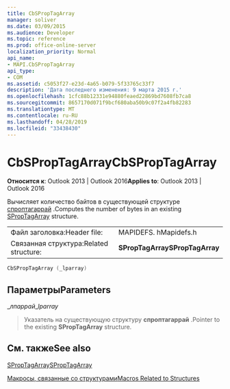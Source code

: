 ```yaml
---
title: CbSPropTagArray
manager: soliver
ms.date: 03/09/2015
ms.audience: Developer
ms.topic: reference
ms.prod: office-online-server
localization_priority: Normal
api_name:
- MAPI.CbSPropTagArray
api_type:
- COM
ms.assetid: c5053f27-e23d-4a65-b079-5f33765c33f7
description: 'Дата последнего изменения: 9 марта 2015 г.'
ms.openlocfilehash: 1cfc88b12331e94880feaed22869bd7608fb7ca8
ms.sourcegitcommit: 8657170d071f9bcf680aba50b9c07f2a4fb82283
ms.translationtype: MT
ms.contentlocale: ru-RU
ms.lasthandoff: 04/28/2019
ms.locfileid: "33438430"
---
```

# <a name="cbsproptagarray"></a><span data-ttu-id="1b942-103">CbSPropTagArray</span><span class="sxs-lookup"><span data-stu-id="1b942-103">CbSPropTagArray</span></span>

  
  
<span data-ttu-id="1b942-104">**Относится к**: Outlook 2013 | Outlook 2016</span><span class="sxs-lookup"><span data-stu-id="1b942-104">**Applies to**: Outlook 2013 | Outlook 2016</span></span> 
  
<span data-ttu-id="1b942-105">Вычисляет количество байтов в существующей структуре [спроптагаррай](sproptagarray.md) .</span><span class="sxs-lookup"><span data-stu-id="1b942-105">Computes the number of bytes in an existing [SPropTagArray](sproptagarray.md) structure.</span></span> 
  
|||
|:-----|:-----|
|<span data-ttu-id="1b942-106">Файл заголовка:</span><span class="sxs-lookup"><span data-stu-id="1b942-106">Header file:</span></span>  <br/> |<span data-ttu-id="1b942-107">MAPIDEFS. h</span><span class="sxs-lookup"><span data-stu-id="1b942-107">Mapidefs.h</span></span>  <br/> |
|<span data-ttu-id="1b942-108">Связанная структура:</span><span class="sxs-lookup"><span data-stu-id="1b942-108">Related structure:</span></span>  <br/> |<span data-ttu-id="1b942-109">**SPropTagArray**</span><span class="sxs-lookup"><span data-stu-id="1b942-109">**SPropTagArray**</span></span> <br/> |
   
```cpp
CbSPropTagArray (_lparray)
```

## <a name="parameters"></a><span data-ttu-id="1b942-110">Параметры</span><span class="sxs-lookup"><span data-stu-id="1b942-110">Parameters</span></span>

 <span data-ttu-id="1b942-111">__лпаррай_</span><span class="sxs-lookup"><span data-stu-id="1b942-111">__lparray_</span></span>
  
> <span data-ttu-id="1b942-112">Указатель на существующую структуру **спроптагаррай** .</span><span class="sxs-lookup"><span data-stu-id="1b942-112">Pointer to the existing **SPropTagArray** structure.</span></span> 
    
## <a name="see-also"></a><span data-ttu-id="1b942-113">См. также</span><span class="sxs-lookup"><span data-stu-id="1b942-113">See also</span></span>



[<span data-ttu-id="1b942-114">SPropTagArray</span><span class="sxs-lookup"><span data-stu-id="1b942-114">SPropTagArray</span></span>](sproptagarray.md)


[<span data-ttu-id="1b942-115">Макросы, связанные со структурами</span><span class="sxs-lookup"><span data-stu-id="1b942-115">Macros Related to Structures</span></span>](macros-related-to-structures.md)

